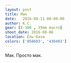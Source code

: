 ```yaml
---
layout: post
title: Мак
date:   2016-08-11 00:00:00
author: К.С.
gear: [E-300 , 35mm macro]
shoot_date: 2016-08-06
location: Ёль-база
colors: ['050603', '430403']
---
```


Мак. Просто мак.
